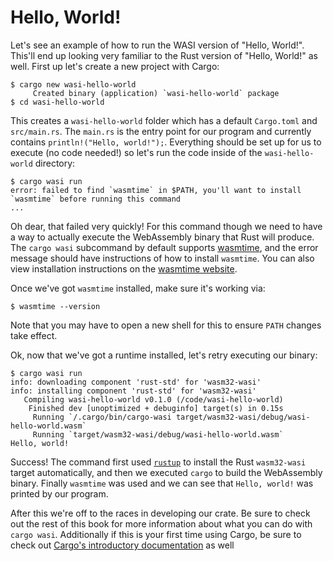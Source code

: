 # Hello, World!

Let's see an example of how to run the WASI version of "Hello, World!". This'll
end up looking very familiar to the Rust version of "Hello, World!" as well.
First up let's create a new project with Cargo:

```
$ cargo new wasi-hello-world
     Created binary (application) `wasi-hello-world` package
$ cd wasi-hello-world
```

This creates a `wasi-hello-world` folder which has a default `Cargo.toml` and
`src/main.rs`. The `main.rs` is the entry point for our program and currently
contains `println!("Hello, world!");`. Everything should be set up for us to
execute (no code needed!) so let's run the code inside of the `wasi-hello-world`
directory:

```
$ cargo wasi run
error: failed to find `wasmtime` in $PATH, you'll want to install `wasmtime` before running this command
...
```

Oh dear, that failed very quickly! For this command though we need to have a
way to actually execute the WebAssembly binary that Rust will produce. The
`cargo wasi` subcommand by default supports [wasmtime](https://wasmtime.dev),
and the error message should have instructions of how to install `wasmtime`.
You can also view installation instructions on the [wasmtime
website](https://wasmtime.dev).

Once we've got `wasmtime` installed, make sure it's working via:

```
$ wasmtime --version
```

Note that you may have to open a new shell for this to ensure `PATH` changes
take effect.

Ok, now that we've got a runtime installed, let's retry executing our binary:

```
$ cargo wasi run
info: downloading component 'rust-std' for 'wasm32-wasi'
info: installing component 'rust-std' for 'wasm32-wasi'
   Compiling wasi-hello-world v0.1.0 (/code/wasi-hello-world)
    Finished dev [unoptimized + debuginfo] target(s) in 0.15s
     Running `/.cargo/bin/cargo-wasi target/wasm32-wasi/debug/wasi-hello-world.wasm`
     Running `target/wasm32-wasi/debug/wasi-hello-world.wasm`
Hello, world!
```

Success! The command first used
[`rustup`](https://github.com/rust-lang/rustup.rs) to install the Rust
`wasm32-wasi` target automatically, and then we executed `cargo` to build the
WebAssembly binary. Finally `wasmtime` was used and we can see that `Hello,
world!` was printed by our program.

After this we're off to the races in developing our crate. Be sure to check out
the rest of this book for more information about what you can do with `cargo
wasi`. Additionally if this is your first time using Cargo, be sure to check
out [Cargo's introductory
documentation](https://doc.rust-lang.org/book/ch01-03-hello-cargo.html) as well
